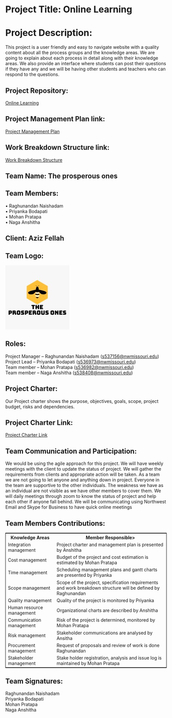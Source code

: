 # Project Title: Online Learning

# Project Description:

This project is a user friendly and easy to navigate website with a quality content about all the process groups and the knowledge areas. We are going to explain about each process in detail along with their knowledge areas. We also provide an interface where students can post their questions if they have any and we will be having other students and teachers who can respond to the questions.

## Project Repository:

[Online Learning](https://github.com/RaghunandanKumar/Online-Learning)

## Project Management Plan link:

[Project Management Plan](https://github.com/RaghunandanKumar/Online-Learning/blob/master/docs/pmp.md)

## Work Breakdown Structure link:

[Work Breakdown Structure](https://github.com/RaghunandanKumar/Online-Learning/blob/master/docs/wbs.md)

## Team Name: The prosperous ones

## Team Members:

• Raghunandan Naishadam <br>
• Priyanka Bodapati<br>
• Mohan Pratapa<br>
• Naga Anshitha<br>

## Client: Aziz Fellah	

## Team Logo:

![](https://github.com/RaghunandanKumar/Online-Learning/blob/master/images/logo.jpg)

## Roles:

Project Manager – Raghunandan Naishadam (s537156@nwmissouri.edu)<br>
Project Lead – Priyanka Bodapati (s536973@nwmissouri.edu)<br>
Team member – Mohan Pratapa (s536982@nwmissouri.edu)<br>
Team member – Naga Anshitha (s538408@nwmissouri.edu)<br>

## Project Charter:

Our Project charter shows the purpose, objectives, goals, scope, project budget, risks and dependencies.

## Project Charter Link:

[Project Charter Link](https://github.com/RaghunandanKumar/Online-Learning/blob/master/docs/ProjectCharter.md)

## Team Communication and Participation:

We would be using the agile approach for this project. We will have weekly meetings with the client to update the status of project. We will gather the requirements from clients and appropriate action will be taken. As a team we are not going to let anyone and anything down in project. Everyone in the team are supportive to the other individuals. The weakness we have as an individual are not visible as we have other members to cover them. We will daily meetings through zoom to know the status of project and help each other if anyone fall behind. We will be communicating using Northwest Email and Skype for Business to have quick online meetings

## Team Members Contributions:

<table style="width:100%;border: 1px solid black;">
<tr>
<th>Knowledge Areas</th>	
<th>Member Responsible></th>
  </tr>
  <tr>
    <td>Integration management</td>
    <td>Project charter and management plan is presented by Anshitha</td>
  </tr>
   <tr>
    <td>Cost management</td>
    <td>Budget of the project and cost estimation is estimated by Mohan Pratapa</td>
  </tr>
  <tr>
    <td>Time management</td>
    <td>Scheduling management plans and gantt charts are presented by Priyanka</td>
  </tr>
  <tr>
    <td>Scope management</td>
    <td>Scope of the project, specification requirements and work breakdown structure will be defined by Raghunandan </td>
  </tr>
  <tr>
    <td>Quality management</td>
    <td>Quality of the project is monitored by Priyanka</td>
  </tr>
   <tr>
    <td>Human resource management</td>
    <td>Organizational charts are described by Anshitha</td>
  </tr>
  <tr>
    <td>Communication management</td>
    <td>Risk of the project is determined, monitored by Mohan Pratapa</td>
  </tr>
   <tr>
    <td>Risk management</td>
    <td>Stakeholder communications are analysed by Ansitha</td>
  </tr>
   <tr>
    <td>Procurement management</td>
    <td>Request of proposals and review of work is done Raghunandan</td>
  </tr>
   <tr>
    <td>Stakeholder management</td>
    <td>Stake holder registration, analysis and issue log is maintained by Mohan Pratapa</td>
  </tr>
  </table>


## Team Signatures:

Raghunandan Naishadam 
<br>
Priyanka Bodapati
<br>
Mohan Pratapa
<br>
Naga Anshitha
